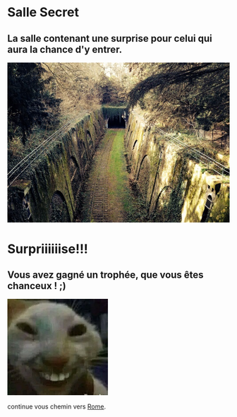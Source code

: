 # Salle Secret
## La salle contenant une surprise pour celui qui aura la chance d'y entrer.
![Salle_Secret](../ressources/Salle_Secret.jpg)

# Surpriiiiiise!!!
## Vous avez gagné un trophée, que vous êtes chanceux ! ;)
![trophee](../ressources/trophee.jpg)



continue vous chemin vers [Rome](Rome.md). 

